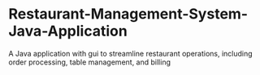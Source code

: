 # Restaurant-Management-System-Java-Application
A Java application with gui to streamline restaurant operations, including order processing, table management, and billing
